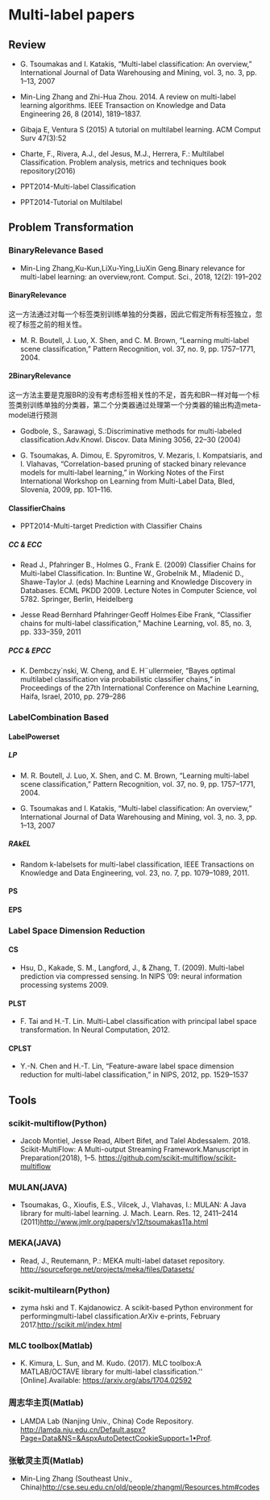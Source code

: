 # Multi-label papers

## Review
-  G. Tsoumakas and I. Katakis, “Multi-label classification: An overview,” International Journal of Data Warehousing and
Mining, vol. 3, no. 3, pp. 1–13, 2007

- Min-Ling Zhang and Zhi-Hua Zhou. 2014. A review on multi-label learning algorithms. IEEE Transaction
on Knowledge and Data Engineering 26, 8 (2014), 1819–1837.

- Gibaja E, Ventura S (2015) A tutorial on multilabel learning. ACM Comput Surv 47(3):52

- Charte, F., Rivera, A.J., del Jesus, M.J., Herrera, F.: Multilabel Classification. Problem analysis, metrics and techniques book repository(2016)

- PPT2014-Multi-label Classification

- PPT2014-Tutorial on Multilabel

## Problem Transformation
### BinaryRelevance Based
- Min-Ling Zhang,Ku-Kun,LiXu-Ying,LiuXin Geng.Binary relevance for multi-label learning: an overview,ront. Comput. Sci., 2018, 12(2): 191–202

#### BinaryRelevance
这一方法通过对每一个标签类别训练单独的分类器，因此它假定所有标签独立，忽视了标签之前的相关性。

- M. R. Boutell, J. Luo, X. Shen, and C. M. Brown, “Learning multi-label scene classification,” Pattern Recognition, vol. 37,
no. 9, pp. 1757–1771, 2004.

#### 2BinaryRelevance
这一方法主要是克服BR的没有考虑标签相关性的不足，首先和BR一样对每一个标签类别训练单独的分类器，第二个分类器通过处理第一个分类器的输出构造meta-model进行预测

- Godbole, S., Sarawagi, S.:Discriminative methods for multi-labeled classification.Adv.Knowl.
Discov. Data Mining 3056, 22–30 (2004)

- G. Tsoumakas, A. Dimou, E. Spyromitros, V. Mezaris, I. Kompatsiaris, and I. Vlahavas, “Correlation-based pruning
of stacked binary relevance models for multi-label learning,” in Working Notes of the First International Workshop on
Learning from Multi-Label Data, Bled, Slovenia, 2009, pp. 101–116.


#### ClassifierChains
- PPT2014-Multi-target Prediction with Classifier Chains
##### CC & ECC
- Read J., Pfahringer B., Holmes G., Frank E. (2009) Classifier Chains for Multi-label Classification. In: Buntine W., Grobelnik M., Mladenić D., Shawe-Taylor J. (eds) Machine Learning and Knowledge Discovery in Databases. ECML PKDD 2009. Lecture Notes in Computer Science, vol 5782. Springer, Berlin, Heidelberg

- Jesse Read·Bernhard Pfahringer·Geoff Holmes·Eibe Frank, “Classifier chains for multi-label classification,” Machine Learning, vol. 85, no. 3, pp. 333–359, 2011

##### PCC & EPCC
-  K. Dembczy´nski, W. Cheng, and E. H¨ullermeier, “Bayes optimal multilabel classification via probabilistic classifier chains,” in Proceedings of the 27th International Conference on Machine Learning, Haifa, Israel, 2010, pp. 279–286

### LabelCombination Based
#### LabelPowerset
##### LP
- M. R. Boutell, J. Luo, X. Shen, and C. M. Brown, “Learning multi-label scene classification,” Pattern Recognition, vol. 37,
no. 9, pp. 1757–1771, 2004.

-  G. Tsoumakas and I. Katakis, “Multi-label classification: An overview,” International Journal of Data Warehousing and
Mining, vol. 3, no. 3, pp. 1–13, 2007

##### RAkEL
- Random k-labelsets for multi-label classification, IEEE Transactions on Knowledge and Data Engineering, vol. 23,
no. 7, pp. 1079–1089, 2011.

#### PS

#### EPS

### Label Space Dimension Reduction
#### CS
- Hsu, D., Kakade, S. M., Langford, J., & Zhang, T. (2009). Multi-label prediction via compressed sensing. In
NIPS ’09: neural information processing systems 2009.

#### PLST
- F. Tai and H.-T. Lin. Multi-Label classification with principal label space transformation. In Neural
Computation, 2012.

#### CPLST
- Y.-N. Chen and H.-T. Lin, “Feature-aware label space dimension
reduction for multi-label classification,” in NIPS, 2012, pp. 1529–1537

## Tools
### scikit-multiflow(Python)
- Jacob Montiel, Jesse Read, Albert Bifet, and Talel Abdessalem. 2018.   Scikit-MultiFlow: A Multi-output Streaming Framework.Manuscript in Preparation(2018), 1–5.  https://github.com/scikit-multiflow/scikit-multiflow

### MULAN(JAVA)
- Tsoumakas, G., Xioufis, E.S., Vilcek, J., Vlahavas, I.: MULAN: A Java library for multi-label learning. J. Mach. Learn. Res. 12, 2411–2414 (2011)http://www.jmlr.org/papers/v12/tsoumakas11a.html

### MEKA(JAVA)
- Read, J., Reutemann, P.: MEKA multi-label dataset repository. http://sourceforge.net/projects/meka/files/Datasets/

### scikit-multilearn(Python)
- zyma ́nski and T. Kajdanowicz.  A scikit-based Python environment for performingmulti-label classification.ArXiv e-prints, February 2017.http://scikit.ml/index.html

### MLC toolbox(Matlab)
- K.  Kimura,  L.  Sun,  and  M.  Kudo.  (2017). MLC toolbox:A MATLAB/OCTAVE library for multi-label classification.'' [Online].Available: https://arxiv.org/abs/1704.02592

### 周志华主页(Matlab)
- LAMDA Lab (Nanjing Univ., China) Code Repository. http://lamda.nju.edu.cn/Default.aspx?Page=Data&NS=&AspxAutoDetectCookieSupport=1•Prof.

### 张敏灵主页(Matlab)
- Min-Ling Zhang (Southeast Univ., China)http://cse.seu.edu.cn/old/people/zhangml/Resources.htm#codes